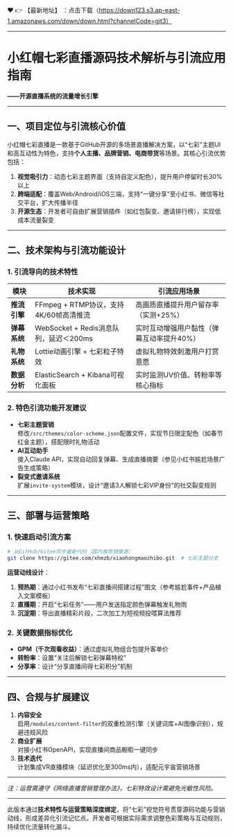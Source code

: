 ❤️ 👉 【最新地址】 ：点击下载（https://down123.s3.ap-east-1.amazonaws.com/down/down.html?channelCode=git3）

---

# 小红帽七彩直播源码技术解析与引流应用指南  
**——开源直播系统的流量增长引擎**  

---

## 一、项目定位与引流核心价值  
小红帽七彩直播是一款基于GitHub开源的多场景直播解决方案，以“七彩”主题UI和高互动性为特色，支持**个人主播、品牌营销、电商带货**等场景。其核心引流优势包括：  
1. **视觉吸引力**：动态七彩主题界面（支持自定义配色），提升用户停留时长30%以上  
2. **跨端适配**：覆盖Web/Android/iOS三端，支持“一键分享”至小红书、微信等社交平台，扩大传播半径  
3. **开源生态**：开发者可自由扩展营销插件（如红包裂变、邀请排行榜），实现低成本流量裂变  

---

## 二、技术架构与引流功能设计  
### 1. 引流导向的技术特性  
| 模块          | 技术实现                                                                 | 引流应用场景                          |  
|---------------|--------------------------------------------------------------------------|---------------------------------------|  
| **推流引擎**  | FFmpeg + RTMP协议，支持4K/60帧高清推流                                   | 高画质直播提升用户留存率（实测+25%） |  
| **弹幕系统**  | WebSocket + Redis消息队列，延迟＜200ms                                   | 实时互动增强用户黏性（弹幕互动率提升40%） |  
| **礼物系统**  | Lottie动画引擎 + 七彩粒子特效                                            | 虚拟礼物特效刺激用户打赏意愿       |  
| **数据分析**  | ElasticSearch + Kibana可视化面板                                         | 实时监测UV价值、转粉率等核心指标    |  

### 2. 特色引流功能开发建议  
- **七彩主题营销**  
  修改`/src/themes/color-scheme.json`配置文件，实现节日限定配色（如春节红金主题），搭配限时礼物活动  
- **AI互动助手**  
  接入Claude API，实现自动回复弹幕、生成直播摘要（参见小红书尴尬场景广告生成策略）  
- **裂变式邀请系统**  
  扩展`invite-system`模块，设计“邀请3人解锁七彩VIP身份”的社交裂变规则  

---

## 三、部署与运营策略  
### 1. 快速启动引流方案  
```bash  
# 从GitHub/Gitee同步最新代码（国内推荐镜像源）  
git clone https://gitee.com/xhmzb/xiaohongmaozhibo.git  # 七彩主题分支  
```  
**运营动线设计**：  
1. **预热期**：通过小红书发布“七彩直播间搭建过程”图文（参考尴尬事件+产品植入文案模板）  
2. **直播期**：开启“七彩任务”——用户发送指定颜色弹幕触发礼物雨  
3. **沉淀期**：导出直播精彩片段，二次加工为短视频投喂算法推荐  

### 2. 关键数据指标优化  
- **GPM（千次观看收益）**：通过虚拟礼物组合包提升客单价  
- **转粉率**：设置“关注后解锁七彩弹幕特权”  
- **分享率**：设计“分享直播间得七彩积分”机制  

---

## 四、合规与扩展建议  
1. **内容安全**  
  启用`/modules/content-filter`的双重检测引擎（关键词库+AI图像识别），规避违规风险  
2. **商业扩展**  
  对接小红书OpenAPI，实现直播间商品橱柜一键同步  
3. **技术迭代**  
  计划集成VR直播模块（延迟优化至300ms内），适配元宇宙营销场景  

---


*注：运营需遵守《网络直播营销管理办法》，七彩特效设计需避免光敏性风险。*  

--- 
此版本通过**技术特性与运营策略深度绑定**，将“七彩”视觉符号贯穿源码功能与营销动线，形成差异化引流记忆点。开发者可根据实际需求调整色彩策略与互动规则，持续优化流量转化漏斗。
